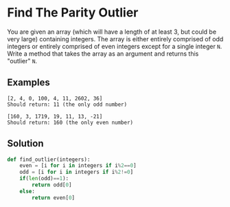 # Find The Parity Outlier
You are given an array (which will have a length of at least 3, but could be very large) containing integers.
The array is either entirely comprised of odd integers or entirely comprised of even integers except for a single integer `N`.
Write a method that takes the array as an argument and returns this "outlier" `N`.
## Examples

    [2, 4, 0, 100, 4, 11, 2602, 36]
    Should return: 11 (the only odd number)

    [160, 3, 1719, 19, 11, 13, -21]
    Should return: 160 (the only even number)
    
## Solution
```python
def find_outlier(integers):
    even = [i for i in integers if i%2==0]
    odd = [i for i in integers if i%2!=0]
    if(len(odd)==1):
        return odd[0]
    else:
        return even[0]
```
